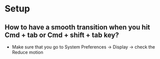 # Setup

## How to have a smooth transition when you hit Cmd + tab or Cmd + shift + tab key?

- Make sure that you go to System Preferences -> Display -> check the Reduce motion
